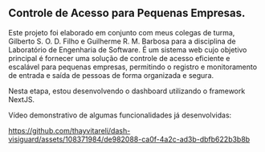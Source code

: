 ## Controle de Acesso para Pequenas Empresas.
<p>
  Este projeto foi elaborado em conjunto com meus colegas de turma, Gilberto S. O. D. Filho e Guilherme R. M. Barbosa para a disciplina de Laboratório de Engenharia de Software.
É um sistema web cujo objetivo principal é fornecer uma solução de controle de acesso eficiente e escalável para pequenas empresas, permitindo o registro e monitoramento de entrada e saída de pessoas de forma organizada e segura.
</p>
<p>
  Nesta etapa, estou desenvolvendo o dashboard utilizando o framework NextJS.</p>
  <p>

<p>Vídeo demonstrativo de algumas funcionalidades já desenvolvidas: </p>

https://github.com/thayvitareli/dash-visiguard/assets/108371984/de982088-ca0f-4a2c-ad3b-dbfb622b3b8b

